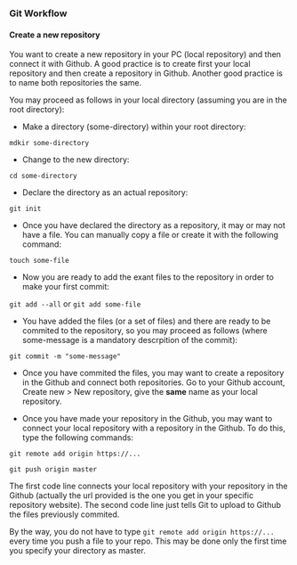
### Git Workflow 

#### Create a new repository

You want to create a new repository in your PC (local repository) and then connect it with Github. A good practice is to create first your local repository and then create a repository in Github. Another good practice is to name both repositories the same.

You may proceed as follows in your local directory (assuming you are in the root directory):

* Make a directory (some-directory) within your root directory:
        
`mdkir some-directory` 

* Change to the new directory:
        
`cd some-directory`

* Declare the directory as an actual repository: 

`git init` 

* Once you have declared the directory as a repository, it may or may not have a file. You can manually copy a file or create it with the following command:

`touch some-file`

* Now you are ready to add the exant files to the repository in order to make your first commit:

`git add --all` or `git add some-file`

* You have added the files (or a set of files) and there are ready to be commited to the repository, so you may proceed as follows (where some-message is a mandatory descrpition of the commit):

`git commit -m "some-message"`

* Once you have commited the files, you may want to create a repository in the Github and connect both repositories. Go to your Github account, Create new > New repository, give the **same** name as your local repository.

* Once you have made your repository in the Github, you may want to connect your local repository with a repository in the Github. To do this, type the following commands:

`git remote add origin https://...`

`git push origin master`

The first code line connects your local repository with your repository in the Github (actually the url provided is the one you get in your specific repository website). The second code line just tells Git to upload to Github the files previously commited.

By the way, you do not have to type `git remote add origin https://...` every time you push a file to your repo. This may be done only the first time you specify your directory as master. 






